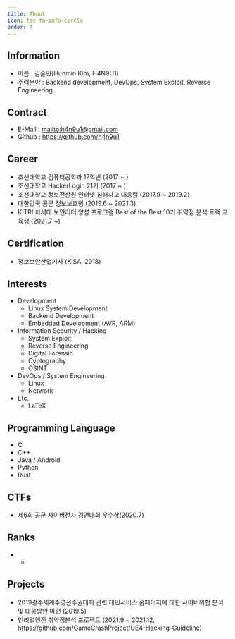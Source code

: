 ```yaml
---
title: About
icon: fas fa-info-circle
order: 4
---
```


## Information
* 이름 : 김훈민(Hunmin Kim, H4N9U1)
* 주력분야 : Backend development, DevOps, System Exploit, Reverse Engineering

## Contract
* E-Mail : <mailto:h4n9u1@gmail.com>
* Github : https://github.com/h4n9u1

## Career
* 조선대학교 컴퓨터공학과 17학번 (2017 ~ )
* 조선대학교 HackerLogin 21기 (2017 ~ )
* 조선대학교 정보전산원 인터넷 침해사고 대응팀 (2017.9 ~ 2019.2)
* 대한민국 공군 정보보호병 (2019.6 ~ 2021.3)
* KITRI 차세대 보안리더 양성 프로그램 Best of the Best 10기 취약점 분석 트랙 교육생 (2021.7 ~)

## Certification
* 정보보안산업기사 (KISA, 2018)

## Interests
* Development
    * Linux System Development
    * Backend Development
    * Embedded Development (AVR, ARM)
* Information Security / Hacking
    * System Exploit
    * Reverse Engineering
    * Digital Forensic
    * Cyptography
    * OSINT
* DevOps / System Engineering
    * Linux
    * Network
* Etc.
    * LaTeX

## Programming Language
* C
* C++
* Java / Android
* Python
* Rust

## CTFs
* 제6회 공군 사이버전사 경연대회 우수상(2020.7)

## Ranks
* -

## Projects
* 2019광주세계수영선수권대회 관련 대민서비스 홈페이지에 대한 사이버위협 분석 및 대응방안 마련 (2019.5)
* 언리얼엔진 취약점분석 프로젝트 (2021.9 ~ 2021.12, <https://github.com/GameCrashProject/UE4-Hacking-Guideline>)